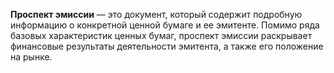 **Проспект эмиссии** — это документ, который содержит подробную информацию о конкретной ценной бумаге и ее эмитенте. Помимо ряда базовых характеристик ценных бумаг, проспект эмиссии раскрывает финансовые результаты деятельности эмитента, а также его положение на рынке.